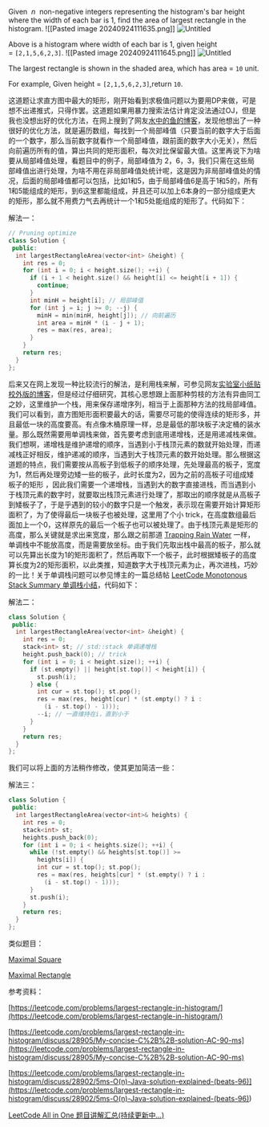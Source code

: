 Given  _n_  non-negative integers representing the histogram's bar height where the width of each bar is 1, find the area of largest rectangle in the histogram.
!\[\[Pasted image 20240924111635.png\]\]
![Untitled](https://s3-us-west-2.amazonaws.com/secure.notion-static.com/578b3361-3d6d-4651-b5c2-919b2613ce91/Untitled.png)

Above is a histogram where width of each bar is 1, given height = `[2,1,5,6,2,3]`.
!\[\[Pasted image 20240924111645.png\]\]
![Untitled](https://s3-us-west-2.amazonaws.com/secure.notion-static.com/58f3377a-2d89-40ab-95b1-61513320ef42/Untitled.png)

The largest rectangle is shown in the shaded area, which has area = `10` unit.

For example, Given height = `[2,1,5,6,2,3]`,return `10`.

这道题让求直方图中最大的矩形，刚开始看到求极值问题以为要用DP来做，可是想不出递推式，只得作罢。这道题如果用暴力搜索法估计肯定没法通过OJ，但是我也没想出好的优化方法，在网上搜到了网友[水中的鱼的博客](http://fisherlei.blogspot.com/2012/12/leetcode-largest-rectangle-in-histogram.html)，发现他想出了一种很好的优化方法，就是遍历数组，每找到一个局部峰值（只要当前的数字大于后面的一个数字，那么当前数字就看作一个局部峰值，跟前面的数字大小无关），然后向前遍历所有的值，算出共同的矩形面积，每次对比保留最大值。这里再说下为啥要从局部峰值处理，看题目中的例子，局部峰值为 2，6，3，我们只需在这些局部峰值出进行处理，为啥不用在非局部峰值处统计呢，这是因为非局部峰值处的情况，后面的局部峰值都可以包括，比如1和5，由于局部峰值6是高于1和5的，所有1和5能组成的矩形，到6这里都能组成，并且还可以加上6本身的一部分组成更大的矩形，那么就不用费力气去再统计一个1和5处能组成的矩形了。代码如下：

解法一：

```cpp
// Pruning optimize
class Solution {
 public:
  int largestRectangleArea(vector<int> &height) {
    int res = 0;
    for (int i = 0; i < height.size(); ++i) {
      if (i + 1 < height.size() && height[i] <= height[i + 1]) {
        continue;
      }
      int minH = height[i]; // 局部峰值
      for (int j = i; j >= 0; --j) {
        minH = min(minH, height[j]); // 向前遍历
        int area = minH * (i - j + 1);
        res = max(res, area);
      }
    }
    return res;
  }
};
```

后来又在网上发现一种比较流行的解法，是利用栈来解，可参见网友[实验室小纸贴校外版的博客](http://www.cnblogs.com/lichen782/p/leetcode_Largest_Rectangle_in_Histogram.html)，但是经过仔细研究，其核心思想跟上面那种剪枝的方法有异曲同工之妙，这里维护一个栈，用来保存递增序列，相当于上面那种方法的找局部峰值。我们可以看到，直方图矩形面积要最大的话，需要尽可能的使得连续的矩形多，并且最低一块的高度要高。有点像木桶原理一样，总是最低的那块板子决定桶的装水量。那么既然需要用单调栈来做，首先要考虑到底用递增栈，还是用递减栈来做。我们想啊，递增栈是维护递增的顺序，当遇到小于栈顶元素的数就开始处理，而递减栈正好相反，维护递减的顺序，当遇到大于栈顶元素的数开始处理。那么根据这道题的特点，我们需要按从高板子到低板子的顺序处理，先处理最高的板子，宽度为1，然后再处理旁边矮一些的板子，此时长度为2，因为之前的高板子可组成矮板子的矩形 ，因此我们需要一个递增栈，当遇到大的数字直接进栈，而当遇到小于栈顶元素的数字时，就要取出栈顶元素进行处理了，那取出的顺序就是从高板子到矮板子了，于是乎遇到的较小的数字只是一个触发，表示现在需要开始计算矩形面积了，为了使得最后一块板子也被处理，这里用了个小 trick，在高度数组最后面加上一个0，这样原先的最后一个板子也可以被处理了。由于栈顶元素是矩形的高度，那么关键就是求出来宽度，那么跟之前那道 [Trapping Rain Water](http://www.cnblogs.com/grandyang/p/4402392.html) 一样，单调栈中不能放高度，而是需要放坐标。由于我们先取出栈中最高的板子，那么就可以先算出长度为1的矩形面积了，然后再取下一个板子，此时根据矮板子的高度算长度为2的矩形面积，以此类推，知道数字大于栈顶元素为止，再次进栈，巧妙的一比！关于单调栈问题可以参见博主的一篇总结帖 [LeetCode Monotonous Stack Summary 单调栈小结](http://www.cnblogs.com/grandyang/p/8887985.html)，代码如下：

解法二：

```cpp
class Solution {
 public:
  int largestRectangleArea(vector<int> &height) {
    int res = 0;
    stack<int> st; // std::stack 单调递增栈
    height.push_back(0); // trick
    for (int i = 0; i < height.size(); ++i) {
      if (st.empty() || height[st.top()] < height[i]) {
        st.push(i);
      } else {
        int cur = st.top(); st.pop();
        res = max(res, height[cur] * (st.empty() ? i :
          (i - st.top() - 1)));
        --i; // 一直维持在i，直到小于
      }     
    }
    return res;
  }
};
```

我们可以将上面的方法稍作修改，使其更加简洁一些：

解法三：

```cpp
class Solution {
 public:
  int largestRectangleArea(vector<int>& heights) {
    int res = 0;
    stack<int> st;
    heights.push_back(0);
    for (int i = 0; i < heights.size(); ++i) {
      while (!st.empty() && heights[st.top()] >=
        heights[i]) {
        int cur = st.top(); st.pop();
        res = max(res, heights[cur] * (st.empty() ? i :
          (i - st.top() - 1)));
      }
      st.push(i);
    }
    return res;
  }
};
```

类似题目：

[Maximal Square](http://www.cnblogs.com/grandyang/p/4550604.html)

[Maximal Rectangle](http://www.cnblogs.com/grandyang/p/4322667.html)

参考资料：

[https://leetcode.com/problems/largest-rectangle-in-histogram/](https://leetcode.com/problems/largest-rectangle-in-histogram/)

[https://leetcode.com/problems/largest-rectangle-in-histogram/discuss/28905/My-concise-C%2B%2B-solution-AC-90-ms](https://leetcode.com/problems/largest-rectangle-in-histogram/discuss/28905/My-concise-C%2B%2B-solution-AC-90-ms)

[](<https://leetcode.com/problems/largest-rectangle-in-histogram/discuss/28902/5ms-O(n)-Java-solution-explained-(beats-96)>)[https://leetcode.com/problems/largest-rectangle-in-histogram/discuss/28902/5ms-O(n)-Java-solution-explained-(beats-96)](<https://leetcode.com/problems/largest-rectangle-in-histogram/discuss/28902/5ms-O(n)-Java-solution-explained-(beats-96)>)

[LeetCode All in One 题目讲解汇总(持续更新中...)](http://www.cnblogs.com/grandyang/p/4606334.html)
